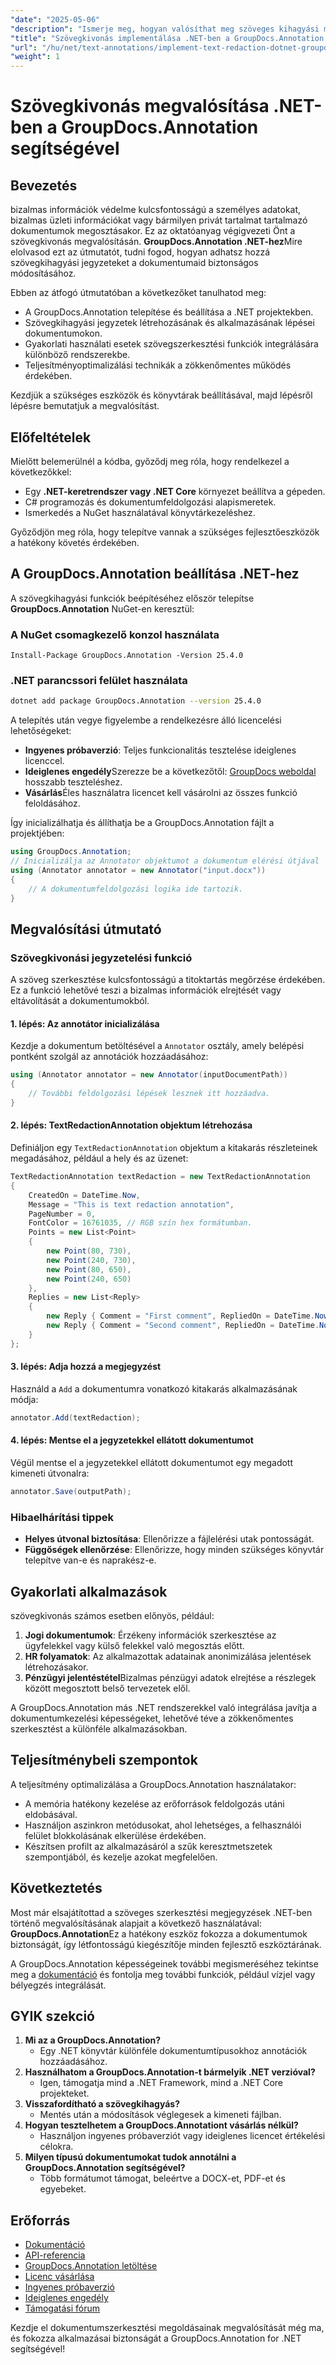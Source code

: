 ```yaml
---
"date": "2025-05-06"
"description": "Ismerje meg, hogyan valósíthat meg szöveges kihagyási megjegyzéseket .NET alkalmazásokban a GroupDocs.Annotation segítségével. Védje bizalmas adatait könnyedén."
"title": "Szövegkivonás implementálása .NET-ben a GroupDocs.Annotation használatával – Teljes körű útmutató"
"url": "/hu/net/text-annotations/implement-text-redaction-dotnet-groupdocs-annotation/"
"weight": 1
---
```


# Szövegkivonás megvalósítása .NET-ben a GroupDocs.Annotation segítségével

## Bevezetés

bizalmas információk védelme kulcsfontosságú a személyes adatokat, bizalmas üzleti információkat vagy bármilyen privát tartalmat tartalmazó dokumentumok megosztásakor. Ez az oktatóanyag végigvezeti Önt a szövegkivonás megvalósításán. **GroupDocs.Annotation .NET-hez**Mire elolvasod ezt az útmutatót, tudni fogod, hogyan adhatsz hozzá szövegkihagyási jegyzeteket a dokumentumaid biztonságos módosításához.

Ebben az átfogó útmutatóban a következőket tanulhatod meg:
- A GroupDocs.Annotation telepítése és beállítása a .NET projektekben.
- Szövegkihagyási jegyzetek létrehozásának és alkalmazásának lépései dokumentumokon.
- Gyakorlati használati esetek szövegszerkesztési funkciók integrálására különböző rendszerekbe.
- Teljesítményoptimalizálási technikák a zökkenőmentes működés érdekében.

Kezdjük a szükséges eszközök és könyvtárak beállításával, majd lépésről lépésre bemutatjuk a megvalósítást.

## Előfeltételek

Mielőtt belemerülnél a kódba, győződj meg róla, hogy rendelkezel a következőkkel:
- Egy **.NET-keretrendszer vagy .NET Core** környezet beállítva a gépeden.
- C# programozás és dokumentumfeldolgozási alapismeretek.
- Ismerkedés a NuGet használatával könyvtárkezeléshez.

Győződjön meg róla, hogy telepítve vannak a szükséges fejlesztőeszközök a hatékony követés érdekében.

## A GroupDocs.Annotation beállítása .NET-hez

A szövegkihagyási funkciók beépítéséhez először telepítse **GroupDocs.Annotation** NuGet-en keresztül:

### A NuGet csomagkezelő konzol használata
```shell
Install-Package GroupDocs.Annotation -Version 25.4.0
```

### .NET parancssori felület használata
```bash
dotnet add package GroupDocs.Annotation --version 25.4.0
```

A telepítés után vegye figyelembe a rendelkezésre álló licencelési lehetőségeket: 
- **Ingyenes próbaverzió**: Teljes funkcionalitás tesztelése ideiglenes licenccel.
- **Ideiglenes engedély**Szerezze be a következőtől: [GroupDocs weboldal](https://purchase.groupdocs.com/temporary-license/) hosszabb teszteléshez.
- **Vásárlás**Éles használatra licencet kell vásárolni az összes funkció feloldásához.

Így inicializálhatja és állíthatja be a GroupDocs.Annotation fájlt a projektjében:
```csharp
using GroupDocs.Annotation;
// Inicializálja az Annotator objektumot a dokumentum elérési útjával
using (Annotator annotator = new Annotator("input.docx"))
{
    // A dokumentumfeldolgozási logika ide tartozik.
}
```

## Megvalósítási útmutató

### Szövegkivonási jegyzetelési funkció

A szöveg szerkesztése kulcsfontosságú a titoktartás megőrzése érdekében. Ez a funkció lehetővé teszi a bizalmas információk elrejtését vagy eltávolítását a dokumentumokból.

#### 1. lépés: Az annotátor inicializálása
Kezdje a dokumentum betöltésével a `Annotator` osztály, amely belépési pontként szolgál az annotációk hozzáadásához:
```csharp
using (Annotator annotator = new Annotator(inputDocumentPath))
{
    // További feldolgozási lépések lesznek itt hozzáadva.
}
```

#### 2. lépés: TextRedactionAnnotation objektum létrehozása
Definiáljon egy `TextRedactionAnnotation` objektum a kitakarás részleteinek megadásához, például a hely és az üzenet:
```csharp
TextRedactionAnnotation textRedaction = new TextRedactionAnnotation
{
    CreatedOn = DateTime.Now,
    Message = "This is text redaction annotation",
    PageNumber = 0,
    FontColor = 16761035, // RGB szín hex formátumban.
    Points = new List<Point>
    {
        new Point(80, 730),
        new Point(240, 730),
        new Point(80, 650),
        new Point(240, 650)
    },
    Replies = new List<Reply>
    {
        new Reply { Comment = "First comment", RepliedOn = DateTime.Now },
        new Reply { Comment = "Second comment", RepliedOn = DateTime.Now }
    }
};
```

#### 3. lépés: Adja hozzá a megjegyzést
Használd a `Add` a dokumentumra vonatkozó kitakarás alkalmazásának módja:
```csharp
annotator.Add(textRedaction);
```

#### 4. lépés: Mentse el a jegyzetekkel ellátott dokumentumot
Végül mentse el a jegyzetekkel ellátott dokumentumot egy megadott kimeneti útvonalra:
```csharp
annotator.Save(outputPath);
```

### Hibaelhárítási tippek
- **Helyes útvonal biztosítása**: Ellenőrizze a fájlelérési utak pontosságát.
- **Függőségek ellenőrzése**: Ellenőrizze, hogy minden szükséges könyvtár telepítve van-e és naprakész-e.

## Gyakorlati alkalmazások

szövegkivonás számos esetben előnyös, például:
1. **Jogi dokumentumok**: Érzékeny információk szerkesztése az ügyfelekkel vagy külső felekkel való megosztás előtt.
2. **HR folyamatok**: Az alkalmazottak adatainak anonimizálása jelentések létrehozásakor.
3. **Pénzügyi jelentéstétel**Bizalmas pénzügyi adatok elrejtése a részlegek között megosztott belső tervezetek elől.

A GroupDocs.Annotation más .NET rendszerekkel való integrálása javítja a dokumentumkezelési képességeket, lehetővé téve a zökkenőmentes szerkesztést a különféle alkalmazásokban.

## Teljesítménybeli szempontok

A teljesítmény optimalizálása a GroupDocs.Annotation használatakor:
- A memória hatékony kezelése az erőforrások feldolgozás utáni eldobásával.
- Használjon aszinkron metódusokat, ahol lehetséges, a felhasználói felület blokkolásának elkerülése érdekében.
- Készítsen profilt az alkalmazásáról a szűk keresztmetszetek szempontjából, és kezelje azokat megfelelően.

## Következtetés

Most már elsajátítottad a szöveges szerkesztési megjegyzések .NET-ben történő megvalósításának alapjait a következő használatával: **GroupDocs.Annotation**Ez a hatékony eszköz fokozza a dokumentumok biztonságát, így létfontosságú kiegészítője minden fejlesztő eszköztárának. 

A GroupDocs.Annotation képességeinek további megismeréséhez tekintse meg a [dokumentáció](https://docs.groupdocs.com/annotation/net/) és fontolja meg további funkciók, például vízjel vagy bélyegzés integrálását.

## GYIK szekció

1. **Mi az a GroupDocs.Annotation?**
   - Egy .NET könyvtár különféle dokumentumtípusokhoz annotációk hozzáadásához.
2. **Használhatom a GroupDocs.Annotation-t bármelyik .NET verzióval?**
   - Igen, támogatja mind a .NET Framework, mind a .NET Core projekteket.
3. **Visszafordítható a szövegkihagyás?**
   - Mentés után a módosítások véglegesek a kimeneti fájlban.
4. **Hogyan tesztelhetem a GroupDocs.Annotationt vásárlás nélkül?**
   - Használjon ingyenes próbaverziót vagy ideiglenes licencet értékelési célokra.
5. **Milyen típusú dokumentumokat tudok annotálni a GroupDocs.Annotation segítségével?**
   - Több formátumot támogat, beleértve a DOCX-et, PDF-et és egyebeket.

## Erőforrás
- [Dokumentáció](https://docs.groupdocs.com/annotation/net/)
- [API-referencia](https://reference.groupdocs.com/annotation/net/)
- [GroupDocs.Annotation letöltése](https://releases.groupdocs.com/annotation/net/)
- [Licenc vásárlása](https://purchase.groupdocs.com/buy)
- [Ingyenes próbaverzió](https://releases.groupdocs.com/annotation/net/)
- [Ideiglenes engedély](https://purchase.groupdocs.com/temporary-license/)
- [Támogatási fórum](https://forum.groupdocs.com/c/annotation/)

Kezdje el dokumentumszerkesztési megoldásainak megvalósítását még ma, és fokozza alkalmazásai biztonságát a GroupDocs.Annotation for .NET segítségével!